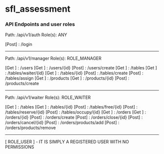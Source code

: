 # sfl_assessment
### API Endpoints and user roles

Path:    /api/v1/auth
Role(s): ANY

[Post] : /login

---
Path:    /api/v1/manager
Role(s): ROLE_MANAGER

[Get ] : /users
[Get ] : /users/{id}
[Post] : /users/create
[Get ] : /tables
[Get ] : /tables/waiter/{id}
[Get ] : /tables/{id}
[Post] : /tables/create
[Post] : /tables/assign
[Get ] : /products
[Get ] : /products/{id}
[Post] : /products/create

---
Path:    /api/v1/waiter
Role(s): ROLE_WAITER

[Get ] : /tables
[Get ] : /tables/{id}
[Post] : /tables/free/{id}
[Post] : /tables/reserve/{id}
[Post] : /tables/occupy/{id}
[Get ] : /orders
[Get ] : /orders/{id}
[Post] : /orders/create
[Post] : /orders/close/{id}
[Post] : /orders/cancel/{id}
[Post] : /orders/products/add
[Post] : /orders/products/remove

---
[ ROLE_USER ] - IT IS SIMPLY A REGISTERED USER WITH NO PERMISSIONS


